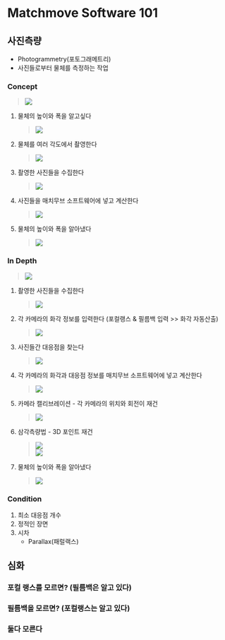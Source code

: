 # Matchmove Software 101

## 사진측량
- Photogrammetry(포토그래메트리)
- 사진들로부터 물체를 측정하는 작업

### Concept
> ![](../img/week2/pgm_concept.png)

1. 물체의 높이와 폭을 알고싶다
    > ![](../img/week2/pgm_what_size.png)
1. 물체를 여러 각도에서 촬영한다
    > ![](../img/week2/pgm_take_photos.png)
1. 촬영한 사진들을 수집한다
    > ![](../img/week2/pgm_collected_photos.png)
1. 사진들을 매치무브 소프트웨어에 넣고 계산한다
    > ![](../img/week2/pgm_calculate.png)
1. 물체의 높이와 폭을 알아냈다
    > ![](../img/week2/pgm_survey.png)

### In Depth
> ![](../img/week2/pgm_in_depth.png)

1. 촬영한 사진들을 수집한다
    > ![](../img/week2/pgm_collected_photos.png)
1. 각 카메라의 화각 정보를 입력한다 (포컬랭스 & 필름백 입력 >> 화각 자동산출)
    > ![](../img/week2/pgm_fl_fb_aov.png)
1. 사진들간 대응점을 찾는다
    > ![](../img/week2/pgm_correspondence.png)
1. 각 카메라의 화각과 대응점 정보를 매치무브 소프트웨어에 넣고 계산한다
    > ![](../img/week2/pgm_calculate.png)
1. 카메라 캘리브레이션 - 각 카메라의 위치와 회전이 재건
    > ![](../img/week2/pgm_camera_calibration.png)
1. 삼각측량법 - 3D 포인트 재건
    > ![](../img/week2/pgm_triangulation.png)<br>
    > ![](../img/week2/pgm_triangulation_many.png)<br>
1. 물체의 높이와 폭을 알아냈다
    > ![](../img/week2/pgm_survey.png)

### Condition
1. 최소 대응점 개수
1. 정적인 장면
1. 시차
    - Parallax(패럴랙스)
    
## 심화

### 포컬 랭스를 모르면? (필름백은 알고 있다)

### 필름백을 모르면? (포컬랭스는 알고 있다)

### 둘다 모른다
